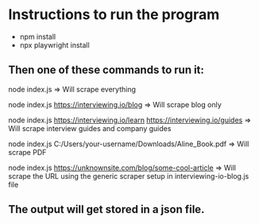 # Instructions to run the program

- npm install
- npx playwright install
  

## Then one of these commands to run it:

node index.js
=> Will scrape everything


node index.js https://interviewing.io/blog
=> Will scrape blog only


node index.js https://interviewing.io/learn https://interviewing.io/guides
=> Will scrape interview guides and company guides


node index.js C:/Users/your-username/Downloads/Aline_Book.pdf
=> Will scrape PDF

node index.js https://unknownsite.com/blog/some-cool-article
=> Will scrape the URL using the generic scraper setup in interviewing-io-blog.js file


## The output will get stored in a json file.
